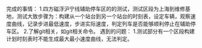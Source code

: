 完成的事情：
 1.四方磁浮沪宁线辅助停车区的的测试，测试区段为上海到维修基地，测试大致步骤为：构建从一个站台到另一个站台的时刻表，设定车辆，观察速度曲线，记录步进最低速度，步进实际速度，判定列车是否能够顺利停止在辅助停车区。
 2.了解git相关，如git相关命令。
遇到的问题：
 1.测试部分有一个区段构建计划时刻表时不能生成最大最小速度曲线，无法判定。 
